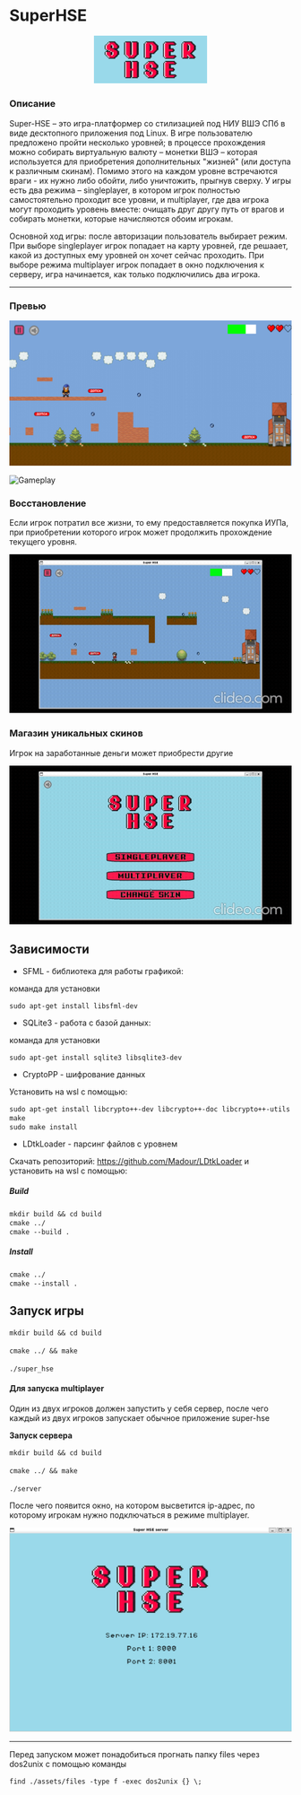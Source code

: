 # SuperHSE

<p align="center">
    <img src="assets/images/super_hse.png" alt="logo" width="40%">
</p>

### Описание


Super-HSE – это игра-платформер со стилизацией под НИУ ВШЭ СПб в виде десктопного приложения под Linux. В игре пользователю предложено пройти несколько уровней; в процессе прохождения можно собирать виртуальную валюту – монетки ВШЭ – которая используется для приобретения дополнительных "жизней" (или доступа к различным скинам). Помимо этого на каждом уровне встречаются враги - их нужно либо обойти, либо уничтожить, прыгнув сверху. У игры есть два режима – singleplayer, в котором игрок полностью самостоятельно проходит все уровни, и multiplayer, где два игрока могут проходить уровень вместе: очищать друг другу путь от врагов и собирать монетки, которые начисляются обоим игрокам.

Основной ход игры: после авторизации пользователь выбирает режим. При выборе singleplayer игрок попадает на карту уровней, где решаает, какой из доступных ему уровней он хочет сейчас проходить. При выборе режима multiplayer игрок попадает в окно подключения к серверу, игра начинается, как только подключились два игрока.
___

### Превью

![Game Preview](assets/images/preview.png)

![Gameplay](assets/images/gameplay.gif)

### Восстановление

Если игрок потратил все жизни, то ему предоставляется покупка ИУПа, при приобретении которого игрок может продолжить прохождение текущего уровня.

![Respawn](assets/images/respawn.gif)

### Магазин уникальных скинов

Игрок на заработанные деньги может приобрести другие 

![Shop](assets/images/shop.gif)

## Зависимости 

- SFML - библиотека для работы графикой:

команда для установки
```
sudo apt-get install libsfml-dev
```

- SQLite3 - работа с базой данных:

команда для установки
```
sudo apt-get install sqlite3 libsqlite3-dev
```

- CryptoPP - шифрование данных 
    
Установить на wsl с помощью:
```
sudo apt-get install libcrypto++-dev libcrypto++-doc libcrypto++-utils
make
sudo make install
```

- LDtkLoader - парсинг файлов с уровнем

Скачать репозиторий: https://github.com/Madour/LDtkLoader и установить на wsl с помощью:

##### Build
```
mkdir build && cd build
cmake ../
cmake --build . 
```

##### Install

```
cmake ../
cmake --install . 
 ```

## Запуск игры
```
mkdir build && cd build

cmake ../ && make

./super_hse
```

#### Для запуска multiplayer

Один из двух игроков должен запустить у себя сервер, после чего каждый из двух игроков запускает обычное приложение super-hse

**Запуск сервера**
```
mkdir build && cd build

cmake ../ && make

./server
```
После чего появится окно, на котором высветится ip-адрес, по которому игрокам нужно подключаться в режиме multiplayer.

![Server Window](assets/images/server.jpeg)

---

Перед запуском может понадобиться прогнать папку files через dos2unix с помощью команды 
```
find ./assets/files -type f -exec dos2unix {} \;
```
